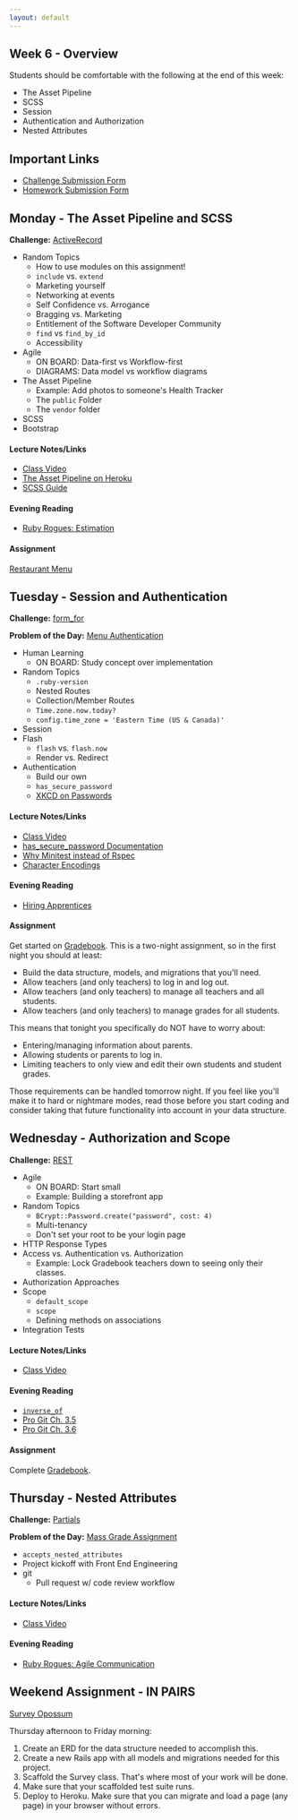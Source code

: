 ```yaml
---
layout: default
---
```


## Week 6 - Overview

Students should be comfortable with the following at the end of this week:

* The Asset Pipeline
* SCSS
* Session
* Authentication and Authorization
* Nested Attributes


## Important Links

* [Challenge Submission Form](http://goo.gl/forms/JhvP6hX7VN)
* [Homework Submission Form](http://goo.gl/forms/2Gki2xhdO6)


## Monday - The Asset Pipeline and SCSS

**Challenge:** [ActiveRecord](https://github.com/masonfmatthews/rails_assignments/blob/master/challenges/rails_active_record.md)

* Random Topics
  * How to use modules on this assignment!
  * `include` vs. `extend`
  * Marketing yourself
  * Networking at events
  * Self Confidence vs. Arrogance
  * Bragging vs. Marketing
  * Entitlement of the Software Developer Community
  * `find` vs `find_by_id`
  * Accessibility
* Agile
  * ON BOARD: Data-first vs Workflow-first
  * DIAGRAMS: Data model vs workflow diagrams
* The Asset Pipeline
  * Example: Add photos to someone's Health Tracker
  * The `public` Folder
  * The `vendor` folder
* SCSS
* Bootstrap

#### Lecture Notes/Links

* [Class Video]()
* [The Asset Pipeline on Heroku](https://devcenter.heroku.com/articles/rails-4-asset-pipeline)
* [SCSS Guide](http://sass-lang.com/)

#### Evening Reading

* [Ruby Rogues: Estimation](http://devchat.tv/ruby-rogues/035-rr-estimation)

#### Assignment

[Restaurant Menu](https://github.com/tiyd-rails-2015-08/restaurant_menu)


## Tuesday - Session and Authentication

**Challenge:** [form_for](https://github.com/masonfmatthews/rails_assignments/blob/master/challenges/rails_form_for.md)

**Problem of the Day:** [Menu Authentication](https://github.com/masonfmatthews/rails_assignments/blob/master/exercises/menu_authentication)

* Human Learning
  * ON BOARD: Study concept over implementation
* Random Topics
  * `.ruby-version`
  * Nested Routes
  * Collection/Member Routes
  * `Time.zone.now.today?`
  * `config.time_zone = 'Eastern Time (US & Canada)'`
* Session
* Flash
  * `flash` vs. `flash.now`
  * Render vs. Redirect
* Authentication
  * Build our own
  * `has_secure_password`
  * [XKCD on Passwords](https://xkcd.com/936/)

#### Lecture Notes/Links

* [Class Video]()
* [has_secure_password Documentation](http://api.rubyonrails.org/classes/ActiveModel/SecurePassword/ClassMethods.html)
* [Why Minitest instead of Rspec](http://brandonhilkert.com/blog/7-reasons-why-im-sticking-with-minitest-and-fixtures-in-rails/)
* [Character Encodings](http://www.joelonsoftware.com/articles/Unicode.html)

#### Evening Reading

* [Hiring Apprentices](https://push.cx/2015/hiring-apprentices)

#### Assignment

Get started on [Gradebook](https://github.com/tiyd-rails-2015-08/gradebook).  This is a two-night assignment, so in the first night you should at least:

* Build the data structure, models, and migrations that you'll need.
* Allow teachers (and only teachers) to log in and log out.
* Allow teachers (and only teachers) to manage all teachers and all students.
* Allow teachers (and only teachers) to manage grades for all students.

This means that tonight you specifically do NOT have to worry about:

* Entering/managing information about parents.
* Allowing students or parents to log in.
* Limiting teachers to only view and edit their own students and student grades.

Those requirements can be handled tomorrow night.  If you feel like you'll make it to hard or nightmare modes, read those before you start coding and consider taking that future functionality into account in your data structure.


## Wednesday - Authorization and Scope

**Challenge:** [REST](https://github.com/masonfmatthews/rails_assignments/blob/master/challenges/rails_rest.md)

* Agile
  * ON BOARD: Start small
  * Example: Building a storefront app
* Random Topics
  * `BCrypt::Password.create("password", cost: 4)`
  * Multi-tenancy
  * Don't set your root to be your login page
* HTTP Response Types
* Access vs. Authentication vs. Authorization
  * Example: Lock Gradebook teachers down to seeing only their classes.
* Authorization Approaches
* Scope
  * `default_scope`
  * `scope`
  * Defining methods on associations
* Integration Tests

#### Lecture Notes/Links

* [Class Video]()

#### Evening Reading

* [`inverse_of`](http://viget.com/extend/exploring-the-inverse-of-option-on-rails-model-associations)
* [Pro Git Ch. 3.5](http://git-scm.com/book/en/v2/Git-Branching-Remote-Branches)
* [Pro Git Ch. 3.6](http://git-scm.com/book/en/v2/Git-Branching-Rebasing)

#### Assignment

Complete [Gradebook](https://github.com/tiyd-rails-2015-08/gradebook).


## Thursday - Nested Attributes

**Challenge:** [Partials](https://github.com/masonfmatthews/rails_assignments/blob/master/challenges/rails_partials.md)

**Problem of the Day:** [Mass Grade Assignment](https://github.com/masonfmatthews/rails_assignments/blob/master/exercises/mass_grade_assignment)

* `accepts_nested_attributes`
* Project kickoff with Front End Engineering
* git
  * Pull request w/ code review workflow

#### Lecture Notes/Links

* [Class Video]()

#### Evening Reading

* [Ruby Rogues: Agile Communication](http://devchat.tv/ruby-rogues/049-rr-agile-communication-with-angela-harms)

## Weekend Assignment - IN PAIRS

[Survey Opossum](https://github.com/tiyd-rails-2015-08/survey_opossum)

Thursday afternoon to Friday morning:

  1. Create an ERD for the data structure needed to accomplish this.
  2. Create a new Rails app with all models and migrations needed for this project.
  3. Scaffold the Survey class.  That's where most of your work will be done.
  4. Make sure that your scaffolded test suite runs.
  5. Deploy to Heroku.  Make sure that you can migrate and load a page (any page) in your browser without errors.
